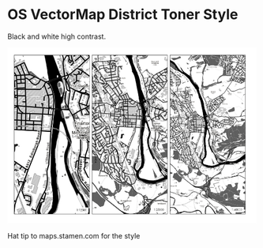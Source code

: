 OS VectorMap District Toner Style
=================================

Black and white high contrast.

![OS VectorMap District with pseudo Toner style applied](../../screenshots/os_vmd_toner_50.png)

Hat tip to maps.stamen.com for the style
